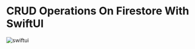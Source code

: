 # CRUD Operations On Firestore With SwiftUI

![swiftui](https://user-images.githubusercontent.com/17348746/73005324-5c415700-3e3b-11ea-8062-43716fe0fef1.png)

